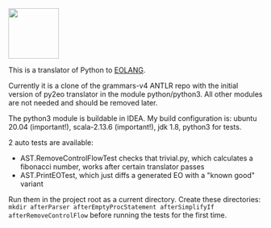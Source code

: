 
<img src="https://www.yegor256.com/images/books/elegant-objects/cactus.svg" height="100px" />

This is a translator of Python to [EOLANG](https://www.eolang.org).

Currently it is a clone of the grammars-v4 ANTLR repo with the initial version of py2eo translator in the module python/python3.
All other modules are not needed and should be removed later.  

The python3 module is buildable in IDEA. My build configuration is: ubuntu 20.04 (important!), scala-2.13.6 (important!), jdk 1.8, python3 for tests. 

2 auto tests are available:
* AST.RemoveControlFlowTest checks that trivial.py, which calculates a fibonacci number, works after certain translator passes
* AST.PrintEOTest, which just diffs a generated EO with a "known good" variant

Run them in the project root as a current directory. Create these directories: 
`mkdir afterParser afterEmptyProcStatement afterSimplifyIf afterRemoveControlFlow`
before running the tests for the first time. 

